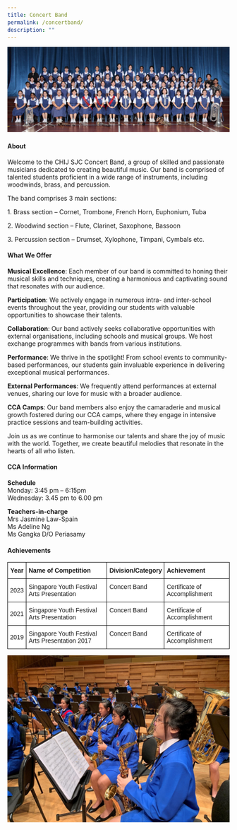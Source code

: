 ```yaml
---
title: Concert Band
permalink: /concertband/
description: ""
---
```

![](/images/CCA/2023/Concert%20Band/concert%20band.jpg)

#### **About**
Welcome to the CHIJ SJC Concert Band, a group of skilled and passionate musicians dedicated to creating beautiful music. Our band is comprised of talented students proficient in a wide range of instruments, including woodwinds, brass, and percussion.
  

The band comprises 3 main sections:

1\.  Brass section – Cornet, Trombone, French Horn, Euphonium, Tuba

2\.  Woodwind section – Flute, Clarinet, Saxophone, Bassoon

3\.  Percussion section – Drumset, Xylophone, Timpani, Cymbals etc.

#### **What We Offer**
**Musical Excellence**: Each member of our band is committed to honing their musical skills and techniques, creating a harmonious and captivating sound that resonates with our audience.

**Participation**: We actively engage in numerous intra- and inter-school events throughout the year, providing our students with valuable opportunities to showcase their talents.

**Collaboration**: Our band actively seeks collaborative opportunities with external organisations, including schools and musical groups. We host exchange programmes with bands from various institutions.

**Performance**: We thrive in the spotlight! From school events to community-based performances, our students gain invaluable experience in delivering exceptional musical performances.

**External Performances**: We frequently attend performances at external venues, sharing our love for music with a broader audience.

**CCA Camps**: Our band members also enjoy the camaraderie and musical growth fostered during our CCA camps, where they engage in intensive practice sessions and team-building activities.

Join us as we continue to harmonise our talents and share the joy of music with the world. Together, we create beautiful melodies that resonate in the hearts of all who listen.

#### **CCA Information**
**Schedule**        
<br>Monday: 3:45 pm – 6:15pm
<br>Wednesday: 3.45 pm to 6.00 pm
<br>

**Teachers-in-charge**
<br>Mrs Jasmine Law-Spain<br> Ms Adeline Ng<br>Ms Gangka D/O Periasamy<br>

#### **Achievements**


<style type="text/css">
.tg  {border-collapse:collapse;border-spacing:0;}
.tg td{border-color:black;border-style:solid;border-width:1px;font-family:Arial, sans-serif;font-size:14px;
  overflow:hidden;padding:10px 5px;word-break:normal;}
.tg th{border-color:black;border-style:solid;border-width:1px;font-family:Arial, sans-serif;font-size:14px;
  font-weight:normal;overflow:hidden;padding:10px 5px;word-break:normal;}
.tg .tg-9hzb{background-color:#FFF;font-weight:bold;text-align:center;vertical-align:top}
.tg .tg-dgl5{background-color:#FFF;font-weight:bold;text-align:left;vertical-align:top}
.tg .tg-f4yw{background-color:#FFF;text-align:center;vertical-align:middle}
.tg .tg-zr06{background-color:#FFF;text-align:left;vertical-align:middle}
.tg .tg-ktyi{background-color:#FFF;text-align:left;vertical-align:top}
</style>
<table class="tg">
<thead>
  <tr>
    <th class="tg-9hzb">Year<br></th>
    <th class="tg-dgl5">Name of Competition<br></th>
    <th class="tg-dgl5">Division/Category<br></th>
    <th class="tg-dgl5">Achievement<br></th>
  </tr>
</thead>
<tbody>
  <tr>
    <td class="tg-f4yw"> 2023</td>
    <td class="tg-zr06"> Singapore Youth Festival Arts Presentation</td>
    <td class="tg-zr06"> Concert Band<br><br></td>
    <td class="tg-ktyi">Certificate of Accomplishment<br> </td>
  </tr>
  <tr>
    <td class="tg-f4yw">2021<br></td>
    <td class="tg-ktyi">Singapore Youth Festival Arts Presentation<br></td>
    <td class="tg-ktyi">Concert Band<br></td>
    <td class="tg-ktyi">Certificate of Accomplishment<br></td>
  </tr>
  <tr>
    <td class="tg-f4yw">2019<br></td>
    <td class="tg-ktyi">Singapore Youth Festival Arts Presentation 2017<br></td>
    <td class="tg-ktyi">Concert Band<br></td>
    <td class="tg-ktyi">Certificate of Accomplishment<br></td>
  </tr>
  <tr>
  </tr></tbody>
</table>



![](/images/CCA/Visual%20&amp;%20Performing%20Arts/Concert%20Band/C2.jpg)